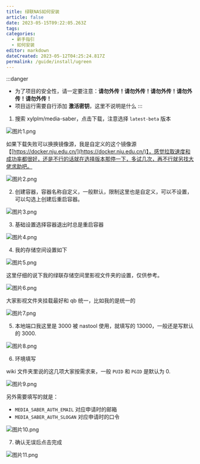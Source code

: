 ```yaml
---
title: 绿联NAS如何安装
article: false
date: 2023-05-15T09:22:05.263Z
tags:
categories: 
  - 新手指引
  - 如何安装
editor: markdown
dateCreated: 2023-05-12T04:25:24.817Z
permalink: /guide/install/ugreen
---
```


:::danger
- 为了项目的安全性，请一定要注意：**请勿外传！请勿外传！请勿外传！请勿外传！请勿外传！**
- 项目运行需要自行添加 **激活密钥**，这里不说明是什么
:::

1. 搜索 xylplm/media-saber，点击下载，注意选择 `latest-beta` 版本

![图片1.png](./ugreen_images/1.png)

如果下载失败可以换换镜像源，我是自定义的这个镜像源【[https://docker.nju.edu.cn/](https://docker.nju.edu.cn/)】，感觉拉取速度和成功率都很好，还是不行的话就在选择版本那停一下，多试几次，再不行就另找大佬求助吧。

![图片2.png](./ugreen_images/2.png)

2. 创建容器，容器名称自定义，一般默认，限制这里也是自定义，可以不设置，可以勾选上创建后重启容器。

![图片3.png](./ugreen_images/3.png)

3. 基础设置选择容器退出时总是重启容器

![图片4.png](./ugreen_images/4.png)

4. 我的存储空间设置如下

![图片5.png](./ugreen_images/5.png)

这里仔细的说下我的绿联存储空间里影视文件夹的设置，仅供参考。

![图片6.png](./ugreen_images/6.png)

大家影视文件夹挂载最好和 qb 统一，比如我的是统一的

![图片7.png](./ugreen_images/7.png)

5. 本地端口我这里是 3000 被 nastool 使用，就填写的 13000，一般还是写默认的 3000.

![图片8.png](./ugreen_images/8.png)

6. 环境填写

wiki 文件夹里说的这几项大家按需求来，一般 `PUID` 和 `PGID` 是默认为 0.

![图片9.png](./ugreen_images/9.png)

另外需要填写的就是：

- `MEDIA_SABER_AUTH_EMAIL` 对应申请时的邮箱
- `MEDIA_SABER_AUTH_SLOGAN` 对应申请时的口令

![图片10.png](./ugreen_images/10.png)

7. 确认无误后点击完成

![图片11.png](./ugreen_images/11.png)
